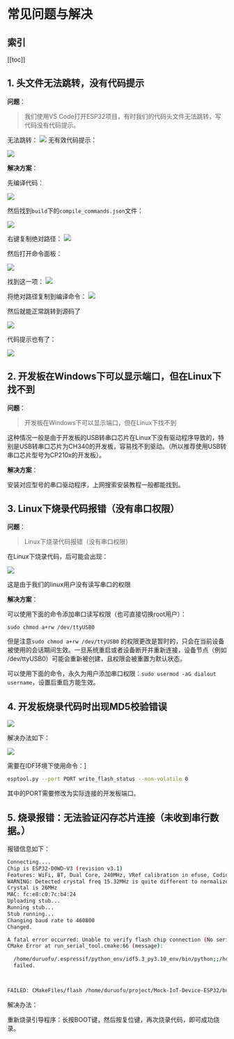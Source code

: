 # 常见问题与解决

## 索引

[[toc]]
## 1. 头文件无法跳转，没有代码提示

**问题**：

>我们使用VS Code打开ESP32项目，有时我们的代码头文件无法跳转，写代码没有代码提示。

无法跳转：
![](attachments/20240129231028.png)
无有效代码提示：

![](attachments/20240129232435.png)

**解决方案**：

先编译代码：

![](attachments/20240129231103.png)

然后找到`build`下的`compile_commands.json`文件：

![](attachments/20240129231253.png)

右键复制绝对路径：
![](attachments/20240129231616.png)

然后打开命令面板：

![](attachments/20240129231412.png)

找到这一项：
![](attachments/20240129231444.png)

将绝对路径复制到编译命令：
![](attachments/20240129231711.png)


然后就能正常跳转到源码了

![](attachments/20240129231954.png)

代码提示也有了：

![](attachments/20240129232230.png)

## 2. 开发板在Windows下可以显示端口，但在Linux下找不到

 **问题**：

>开发板在Windows下可以显示端口，但在Linux下找不到

这种情况一般是由于开发板的USB转串口芯片在Linux下没有驱动程序导致的，特别是USB转串口芯片为CH340的开发板，容易找不到驱动。（所以推荐使用USB转串口芯片型号为CP210x的开发板）。

**解决方案**：

安装对应型号的串口驱动程序，上网搜索安装教程一般都能找到。


## 3. Linux下烧录代码报错（没有串口权限）

**问题**：

>Linux下烧录代码报错（没有串口权限）

在Linux下烧录代码，后可能会出现：

![](attachments/20250107091923.png)

这是由于我们的linux用户没有读写串口的权限

**解决方案**：

可以使用下面的命令添加串口读写权限（也可直接切换root用户）：

```
sudo chmod a+rw /dev/ttyUSB0
```

但是注意`sudo chmod a+rw /dev/ttyUSB0` 的权限更改是暂时的，只会在当前设备被使用的会话期间生效。一旦系统重启或者设备断开并重新连接，设备节点（例如 /dev/ttyUSB0）可能会重新被创建，且权限会被重置为默认状态。

可以使用下面的命令，永久为用户添加串口权限：`sudo usermod -aG dialout username`，设置后重启方能生效。

## 4. 开发板烧录代码时出现MD5校验错误

![](attachments/Pasted%20image%2020250210094506.png)

解决办法如下：

![](attachments/Pasted%20image%2020250210094818.png)

需要在IDF环境下使用命令：]

```bash
esptool.py --port PORT write_flash_status --non-volatile 0
```

其中的PORT需要修改为实际连接的开发板端口。


## 5. 烧录报错：无法验证闪存芯片连接（未收到串行数据。）

报错信息如下：

```bash
Connecting....
Chip is ESP32-D0WD-V3 (revision v3.1)
Features: WiFi, BT, Dual Core, 240MHz, VRef calibration in efuse, Coding Scheme None
WARNING: Detected crystal freq 15.32MHz is quite different to normalized freq 26MHz. Unsupported crystal in use?
Crystal is 26MHz
MAC: fc:e8:c0:7c:b4:24
Uploading stub...
Running stub...
Stub running...
Changing baud rate to 460800
Changed.

A fatal error occurred: Unable to verify flash chip connection (No serial data received.).
CMake Error at run_serial_tool.cmake:66 (message):
  
  /home/duruofu/.espressif/python_env/idf5.3_py3.10_env/bin/python;;/home/duruofu/esp32/esp-idf-v5.3/components/esptool_py/esptool/esptool.py;--chip;esp32
  failed.



FAILED: CMakeFiles/flash /home/duruofu/project/Mock-IoT-Device-ESP32/build/CMakeFiles/flash
```

解决办法：

重新烧录引导程序：长按BOOT键，然后按复位键，再次烧录代码，即可成功烧录。